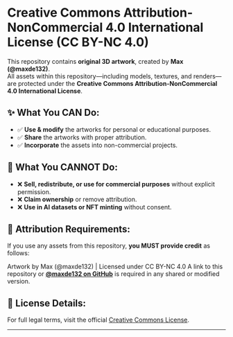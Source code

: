# Creative Commons Attribution-NonCommercial 4.0 International License (CC BY-NC 4.0)

This repository contains **original 3D artwork**, created by **Max (@maxde132)**.  
All assets within this repository—including models, textures, and renders—are protected under the **Creative Commons Attribution-NonCommercial 4.0 International License**.

## ✨ What You CAN Do:
- ✅ **Use & modify** the artworks for personal or educational purposes.
- ✅ **Share** the artworks with proper attribution.
- ✅ **Incorporate** the assets into non-commercial projects.

## 🚫 What You CANNOT Do:
- ❌ **Sell, redistribute, or use for commercial purposes** without explicit permission.
- ❌ **Claim ownership** or remove attribution.
- ❌ **Use in AI datasets or NFT minting** without consent.

## 📜 Attribution Requirements:
If you use any assets from this repository, **you MUST provide credit** as follows:

Artwork by Max (@maxde132) | Licensed under CC BY-NC 4.0
A link to this repository or **[@maxde132 on GitHub](https://github.com/maxde132)** is required in any shared or modified version.

## 🔗 License Details:
For full legal terms, visit the official [Creative Commons License](https://creativecommons.org/licenses/by-nc/4.0/).

---


